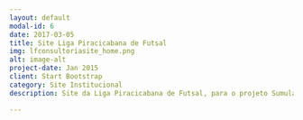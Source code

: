 ```yaml
---
layout: default
modal-id: 6
date: 2017-03-05
title: Site Liga Piracicabana de Futsal
img: lfconsultoriasite_home.png
alt: image-alt
project-date: Jan 2015
client: Start Bootstrap
category: Site Institucional
description: Site da Liga Piracicabana de Futsal, para o projeto Sumula Online 2.0, referente a matéria de estágio supervisionado do curso de Sistemas de Informação da UNIMEP(UNIVERSIDADE METODISTA DE PIRACICABA). Feito com CMS Wordpress e Tema Avada Premium.

---
```

